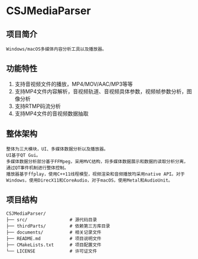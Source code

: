 # CSJMediaParser

## 项目简介
    Windows/macOS多媒体内容分析工具以及播放器。

## 功能特性
1. 支持音视频文件的播放，MP4/MOV/AAC/MP3等等
2. 支持MP4文件内容解析，音视频轨道、音视频具体参数，视频帧参数分析，图像分析
3. 支持RTMP码流分析
4. 支持MP4文件的音视频数据抽取

## 整体架构
    整体为三大模块，UI、多媒体数据分析以及播放器。
    UI基于QT Gui。
    多媒体数据分析部分基于FFMpeg，采用MVC结构，将多媒体数据展示和数据的读取分析分离，通过QT事件机制进行整体控制。
    播放器基于ffplay，使用C++11线程模型，视频渲染和音频播放均采用native API。对于Windows，使用DirecX11和CoreAudio，对于macOS，使用Metal和AudioUnit。

## 项目结构
```
CSJMediaParser/
├── src/                # 源代码目录
├── thirdParts/         # 依赖第三方库目录
├── documents/          # 相关记录文件
├── README.md           # 项目说明文件
├── CMakeLists.txt      # 项目配置文件
└── LICENSE             # 许可证文件
```